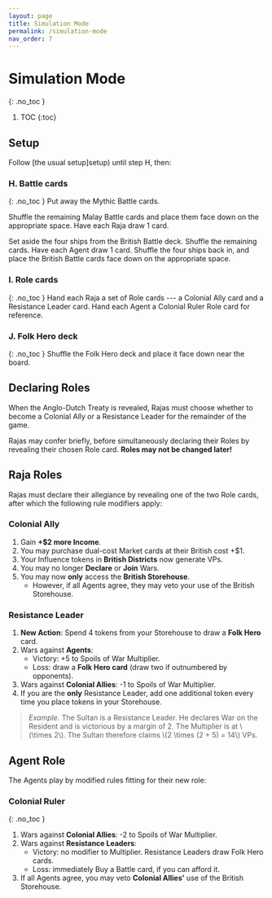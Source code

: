 ```yaml
---
layout: page
title: Simulation Mode
permalink: /simulation-mode
nav_order: 7
---
```


# Simulation Mode
{: .no_toc }

1. TOC
{:toc}

## Setup
Follow [the usual setup]setup) until step H, then:

### H. Battle cards
{: .no_toc }
Put away the Mythic Battle cards.

Shuffle the remaining Malay Battle cards and place them face down on the appropriate space. Have each Raja draw 1 card.

Set aside the four ships from the British Battle deck. Shuffle the remaining cards. Have each Agent draw 1 card. Shuffle the four ships back in, and place the British Battle cards face down on the appropriate space.

### I. Role cards
{: .no_toc }
Hand each Raja a set of Role cards --- a Colonial Ally card and a Resistance Leader card. Hand each Agent a Colonial Ruler Role card for reference.

### J. Folk Hero deck
{: .no_toc }
Shuffle the Folk Hero deck and place it face down near the board.

## Declaring Roles
When the Anglo-Dutch Treaty is revealed, Rajas must choose whether to become a Colonial Ally or a Resistance Leader for the remainder of the game.

Rajas may confer briefly, before simultaneously declaring their Roles by revealing their chosen Role card. **Roles may not be changed later!**

## Raja Roles
Rajas must declare their allegiance by revealing one of the two Role cards, after which the following rule modifiers apply:

### Colonial Ally
1. Gain **+$2 more Income**.
2. You may purchase dual-cost Market cards at their British cost +$1.
3. Your Influence tokens in **British Districts** now generate VPs.
4. You may no longer **Declare** or **Join** Wars.
5. You may now **only** access the **British Storehouse**.
    - However, if all Agents agree, they may veto your use of the British Storehouse.

### Resistance Leader
1. **New Action**: Spend 4 tokens from your Storehouse to draw a **Folk Hero** card.
2. Wars against **Agents**:
    - Victory: +5 to Spoils of War Multiplier.
    - Loss: draw a **Folk Hero card** (draw two if outnumbered by opponents).
4. Wars against **Colonial Allies**: -1 to Spoils of War Multiplier.
5. If you are the **only** Resistance Leader, add one additional token every time you place tokens in your Storehouse.

> *Example.* The Sultan is a Resistance Leader. He declares War on the Resident and is victorious by a margin of 2. The Multiplier is at \\(\times 2\\). The Sultan therefore claims \\(2 \times (2 + 5) = 14\\) VPs.

## Agent Role
The Agents play by modified rules fitting for their new role:

### Colonial Ruler
{: .no_toc }
1. Wars against **Colonial Allies**: -2 to Spoils of War Multiplier.
2. Wars against **Resistance Leaders**:
    - Victory: no modifier to Multiplier. Resistance Leaders draw Folk Hero cards.
    - Loss: immediately Buy a Battle card, if you can afford it.
3. If all Agents agree, you may veto **Colonial Allies'** use of the British Storehouse.